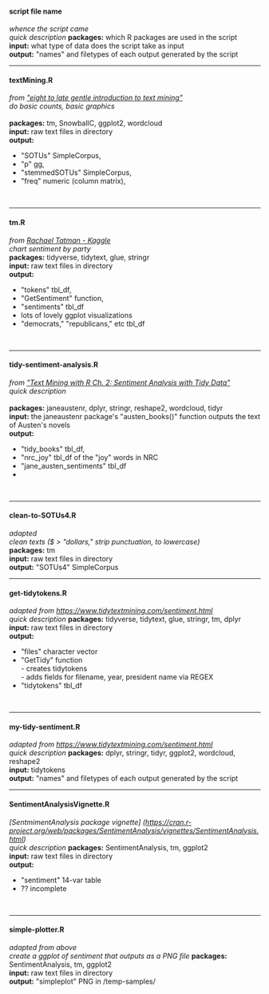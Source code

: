 #### script file name <br>
*whence the script came* <br>
*quick description*
**packages:** which R packages are used in the script<br>
**input:** what type of data does the script take as input<br>
**output:** "names" and filetypes of each output generated by the script
<br>

---

#### textMining.R<br>
*from ["eight to late gentle introduction to text mining"](https://eight2late.wordpress.com/2015/05/27/a-gentle-introduction-to-text-mining-using-r/)*<br>
*do basic counts, basic graphics* <br><br>
**packages:** tm, SnowballC, ggplot2, wordcloud <br>
**input:** raw text files in directory<br>
**output:**
- "SOTUs" SimpleCorpus,
- "p" gg,
- "stemmedSOTUs" SimpleCorpus,
- "freq" numeric (column matrix),
<br>

---

#### tm.R <br>
*from [Rachael Tatman - Kaggle](https://www.kaggle.com/rtatman/tutorial-sentiment-analysis-in-r)* <br>
*chart sentiment by party* <br>
**packages:** tidyverse, tidytext, glue, stringr <br>
**input:** raw text files in directory <br>
**output:**
- "tokens" tbl_df,
- "GetSentiment" function,
- "sentiments" tbl_df
- lots of lovely ggplot visualizations
- "democrats," "republicans," etc tbl_df
<br>

---

#### tidy-sentiment-analysis.R <br>
*from ["Text Mining with R Ch. 2: Sentiment Analysis with Tidy Data"](https://www.tidytextmining.com/sentiment.html)*<br>
*quick description* <br><br>
**packages:** janeaustenr, dplyr, stringr, reshape2, wordcloud, tidyr<br>
**input:** the janeaustenr package's "austen_books()" function outputs the text of Austen's novels <br>
**output:**
- "tidy_books" tbl_df,
- "nrc_joy" tbl_df of the "joy" words in NRC
- "jane_austen_sentiments" tbl_df
-
<br>

---

#### clean-to-SOTUs4.R <br>
*adapted* <br>
*clean texts ($ > "dollars," strip punctuation, to lowercase)*<br>
**packages:** tm<br>
**input:** raw text files in directory<br>
**output:** "SOTUs4" SimpleCorpus
<br>

---

#### get-tidytokens.R <br>
*adapted from https://www.tidytextmining.com/sentiment.html* <br>
*quick description*
**packages:** tidyverse, tidytext, glue, stringr, tm, dplyr <br>
**input:** raw text files in directory<br>
**output:**
- "files" character vector
- "GetTidy" function
<br>  - creates tidytokens
<br>  - adds fields for filename, year, president name via REGEX
- "tidytokens" tbl_df
<br>

---

#### my-tidy-sentiment.R <br>
*adapted from https://www.tidytextmining.com/sentiment.html* <br>
*quick description*
**packages:** dplyr, stringr, tidyr, ggplot2, wordcloud, reshape2 <br>
**input:** tidytokens<br>
**output:** "names" and filetypes of each output generated by the script
<br>

---

#### SentimentAnalysisVignette.R <br>
*[SentmimentAnalysis package vignette] (https://cran.r-project.org/web/packages/SentimentAnalysis/vignettes/SentimentAnalysis.html)* <br>
*quick description*
**packages:** SentimentAnalysis, tm, ggplot2<br>
**input:** raw text files in directory<br>
**output:**
- "sentiment" 14-var table
- ?? incomplete
<br>

---

#### simple-plotter.R <br>
*adapted from above* <br>
*create a ggplot of sentiment that outputs as a PNG file*
**packages:** SentimentAnalysis, tm, ggplot2<br>
**input:** raw text files in directory<br>
**output:** "simpleplot" PNG in /temp-samples/
<br>
